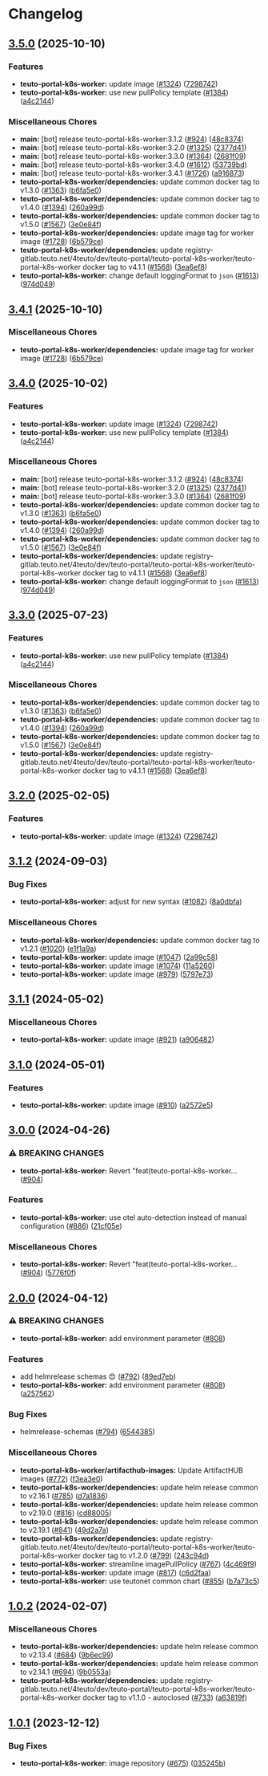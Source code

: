 # Changelog

## [3.5.0](https://github.com/teutonet/teutonet-helm-charts/compare/teuto-portal-k8s-worker-v3.4.1...teuto-portal-k8s-worker-v3.5.0) (2025-10-10)


### Features

* **teuto-portal-k8s-worker:** update image ([#1324](https://github.com/teutonet/teutonet-helm-charts/issues/1324)) ([7298742](https://github.com/teutonet/teutonet-helm-charts/commit/7298742377b12c82ab39e7bd09fa6e8c50603640))
* **teuto-portal-k8s-worker:** use new pullPolicy template ([#1384](https://github.com/teutonet/teutonet-helm-charts/issues/1384)) ([a4c2144](https://github.com/teutonet/teutonet-helm-charts/commit/a4c21448da5449fde79f08f5a1b84a26ca7f6358))


### Miscellaneous Chores

* **main:** [bot] release teuto-portal-k8s-worker:3.1.2 ([#924](https://github.com/teutonet/teutonet-helm-charts/issues/924)) ([48c8374](https://github.com/teutonet/teutonet-helm-charts/commit/48c83745cdd7d80ccba1466f9841cc285242c54d))
* **main:** [bot] release teuto-portal-k8s-worker:3.2.0 ([#1325](https://github.com/teutonet/teutonet-helm-charts/issues/1325)) ([2377d41](https://github.com/teutonet/teutonet-helm-charts/commit/2377d41f8fbb65bde48bfd0ced75ebbb753e9ac8))
* **main:** [bot] release teuto-portal-k8s-worker:3.3.0 ([#1364](https://github.com/teutonet/teutonet-helm-charts/issues/1364)) ([2681f09](https://github.com/teutonet/teutonet-helm-charts/commit/2681f09c27ddc2c98887987961dc08b9de4f81ba))
* **main:** [bot] release teuto-portal-k8s-worker:3.4.0 ([#1612](https://github.com/teutonet/teutonet-helm-charts/issues/1612)) ([53739bd](https://github.com/teutonet/teutonet-helm-charts/commit/53739bdf4335406511b0069b2ed745d57198eb4b))
* **main:** [bot] release teuto-portal-k8s-worker:3.4.1 ([#1726](https://github.com/teutonet/teutonet-helm-charts/issues/1726)) ([a916873](https://github.com/teutonet/teutonet-helm-charts/commit/a916873d225bc43decd5d5c2543686a79bb116f7))
* **teuto-portal-k8s-worker/dependencies:** update common docker tag to v1.3.0 ([#1363](https://github.com/teutonet/teutonet-helm-charts/issues/1363)) ([b6fa5e0](https://github.com/teutonet/teutonet-helm-charts/commit/b6fa5e0b0476b429fff9b29e9cc9fdbec71bc55f))
* **teuto-portal-k8s-worker/dependencies:** update common docker tag to v1.4.0 ([#1394](https://github.com/teutonet/teutonet-helm-charts/issues/1394)) ([260a99d](https://github.com/teutonet/teutonet-helm-charts/commit/260a99d9d78c9f1e7d6ff41843b2024430c46418))
* **teuto-portal-k8s-worker/dependencies:** update common docker tag to v1.5.0 ([#1567](https://github.com/teutonet/teutonet-helm-charts/issues/1567)) ([3e0e84f](https://github.com/teutonet/teutonet-helm-charts/commit/3e0e84f3ec8969761827273383f7303a9b360c79))
* **teuto-portal-k8s-worker/dependencies:** update image tag for worker image ([#1728](https://github.com/teutonet/teutonet-helm-charts/issues/1728)) ([6b579ce](https://github.com/teutonet/teutonet-helm-charts/commit/6b579ce2913b327d9d78076c56484a24d77cf9b3))
* **teuto-portal-k8s-worker/dependencies:** update registry-gitlab.teuto.net/4teuto/dev/teuto-portal/teuto-portal-k8s-worker/teuto-portal-k8s-worker docker tag to v4.1.1 ([#1568](https://github.com/teutonet/teutonet-helm-charts/issues/1568)) ([3ea6ef8](https://github.com/teutonet/teutonet-helm-charts/commit/3ea6ef82a123234d5d2890b7ce8f7baabffa5f54))
* **teuto-portal-k8s-worker:** change default loggingFormat to `json` ([#1613](https://github.com/teutonet/teutonet-helm-charts/issues/1613)) ([974d049](https://github.com/teutonet/teutonet-helm-charts/commit/974d0490fd58db8bafb5006d333296eeccc6c9b7))

## [3.4.1](https://github.com/teutonet/teutonet-helm-charts/compare/teuto-portal-k8s-worker-v3.4.0...teuto-portal-k8s-worker-v3.4.1) (2025-10-10)


### Miscellaneous Chores

* **teuto-portal-k8s-worker/dependencies:** update image tag for worker image ([#1728](https://github.com/teutonet/teutonet-helm-charts/issues/1728)) ([6b579ce](https://github.com/teutonet/teutonet-helm-charts/commit/6b579ce2913b327d9d78076c56484a24d77cf9b3))

## [3.4.0](https://github.com/teutonet/teutonet-helm-charts/compare/teuto-portal-k8s-worker-v3.3.0...teuto-portal-k8s-worker-v3.4.0) (2025-10-02)


### Features

* **teuto-portal-k8s-worker:** update image ([#1324](https://github.com/teutonet/teutonet-helm-charts/issues/1324)) ([7298742](https://github.com/teutonet/teutonet-helm-charts/commit/7298742377b12c82ab39e7bd09fa6e8c50603640))
* **teuto-portal-k8s-worker:** use new pullPolicy template ([#1384](https://github.com/teutonet/teutonet-helm-charts/issues/1384)) ([a4c2144](https://github.com/teutonet/teutonet-helm-charts/commit/a4c21448da5449fde79f08f5a1b84a26ca7f6358))


### Miscellaneous Chores

* **main:** [bot] release teuto-portal-k8s-worker:3.1.2 ([#924](https://github.com/teutonet/teutonet-helm-charts/issues/924)) ([48c8374](https://github.com/teutonet/teutonet-helm-charts/commit/48c83745cdd7d80ccba1466f9841cc285242c54d))
* **main:** [bot] release teuto-portal-k8s-worker:3.2.0 ([#1325](https://github.com/teutonet/teutonet-helm-charts/issues/1325)) ([2377d41](https://github.com/teutonet/teutonet-helm-charts/commit/2377d41f8fbb65bde48bfd0ced75ebbb753e9ac8))
* **main:** [bot] release teuto-portal-k8s-worker:3.3.0 ([#1364](https://github.com/teutonet/teutonet-helm-charts/issues/1364)) ([2681f09](https://github.com/teutonet/teutonet-helm-charts/commit/2681f09c27ddc2c98887987961dc08b9de4f81ba))
* **teuto-portal-k8s-worker/dependencies:** update common docker tag to v1.3.0 ([#1363](https://github.com/teutonet/teutonet-helm-charts/issues/1363)) ([b6fa5e0](https://github.com/teutonet/teutonet-helm-charts/commit/b6fa5e0b0476b429fff9b29e9cc9fdbec71bc55f))
* **teuto-portal-k8s-worker/dependencies:** update common docker tag to v1.4.0 ([#1394](https://github.com/teutonet/teutonet-helm-charts/issues/1394)) ([260a99d](https://github.com/teutonet/teutonet-helm-charts/commit/260a99d9d78c9f1e7d6ff41843b2024430c46418))
* **teuto-portal-k8s-worker/dependencies:** update common docker tag to v1.5.0 ([#1567](https://github.com/teutonet/teutonet-helm-charts/issues/1567)) ([3e0e84f](https://github.com/teutonet/teutonet-helm-charts/commit/3e0e84f3ec8969761827273383f7303a9b360c79))
* **teuto-portal-k8s-worker/dependencies:** update registry-gitlab.teuto.net/4teuto/dev/teuto-portal/teuto-portal-k8s-worker/teuto-portal-k8s-worker docker tag to v4.1.1 ([#1568](https://github.com/teutonet/teutonet-helm-charts/issues/1568)) ([3ea6ef8](https://github.com/teutonet/teutonet-helm-charts/commit/3ea6ef82a123234d5d2890b7ce8f7baabffa5f54))
* **teuto-portal-k8s-worker:** change default loggingFormat to `json` ([#1613](https://github.com/teutonet/teutonet-helm-charts/issues/1613)) ([974d049](https://github.com/teutonet/teutonet-helm-charts/commit/974d0490fd58db8bafb5006d333296eeccc6c9b7))

## [3.3.0](https://github.com/teutonet/teutonet-helm-charts/compare/teuto-portal-k8s-worker-v3.2.0...teuto-portal-k8s-worker-v3.3.0) (2025-07-23)


### Features

* **teuto-portal-k8s-worker:** use new pullPolicy template ([#1384](https://github.com/teutonet/teutonet-helm-charts/issues/1384)) ([a4c2144](https://github.com/teutonet/teutonet-helm-charts/commit/a4c21448da5449fde79f08f5a1b84a26ca7f6358))


### Miscellaneous Chores

* **teuto-portal-k8s-worker/dependencies:** update common docker tag to v1.3.0 ([#1363](https://github.com/teutonet/teutonet-helm-charts/issues/1363)) ([b6fa5e0](https://github.com/teutonet/teutonet-helm-charts/commit/b6fa5e0b0476b429fff9b29e9cc9fdbec71bc55f))
* **teuto-portal-k8s-worker/dependencies:** update common docker tag to v1.4.0 ([#1394](https://github.com/teutonet/teutonet-helm-charts/issues/1394)) ([260a99d](https://github.com/teutonet/teutonet-helm-charts/commit/260a99d9d78c9f1e7d6ff41843b2024430c46418))
* **teuto-portal-k8s-worker/dependencies:** update common docker tag to v1.5.0 ([#1567](https://github.com/teutonet/teutonet-helm-charts/issues/1567)) ([3e0e84f](https://github.com/teutonet/teutonet-helm-charts/commit/3e0e84f3ec8969761827273383f7303a9b360c79))
* **teuto-portal-k8s-worker/dependencies:** update registry-gitlab.teuto.net/4teuto/dev/teuto-portal/teuto-portal-k8s-worker/teuto-portal-k8s-worker docker tag to v4.1.1 ([#1568](https://github.com/teutonet/teutonet-helm-charts/issues/1568)) ([3ea6ef8](https://github.com/teutonet/teutonet-helm-charts/commit/3ea6ef82a123234d5d2890b7ce8f7baabffa5f54))

## [3.2.0](https://github.com/teutonet/teutonet-helm-charts/compare/teuto-portal-k8s-worker-v3.1.2...teuto-portal-k8s-worker-v3.2.0) (2025-02-05)


### Features

* **teuto-portal-k8s-worker:** update image ([#1324](https://github.com/teutonet/teutonet-helm-charts/issues/1324)) ([7298742](https://github.com/teutonet/teutonet-helm-charts/commit/7298742377b12c82ab39e7bd09fa6e8c50603640))

## [3.1.2](https://github.com/teutonet/teutonet-helm-charts/compare/teuto-portal-k8s-worker-v3.1.1...teuto-portal-k8s-worker-v3.1.2) (2024-09-03)


### Bug Fixes

* **teuto-portal-k8s-worker:** adjust for new syntax ([#1082](https://github.com/teutonet/teutonet-helm-charts/issues/1082)) ([8a0dbfa](https://github.com/teutonet/teutonet-helm-charts/commit/8a0dbfa2690ae09aa01ab17b068070d1e37e25fa))


### Miscellaneous Chores

* **teuto-portal-k8s-worker/dependencies:** update common docker tag to v1.2.1 ([#1020](https://github.com/teutonet/teutonet-helm-charts/issues/1020)) ([e1f1a9a](https://github.com/teutonet/teutonet-helm-charts/commit/e1f1a9a4f062a4ac8c7ad6001acc9c039187a6bf))
* **teuto-portal-k8s-worker:** update image ([#1047](https://github.com/teutonet/teutonet-helm-charts/issues/1047)) ([2a99c58](https://github.com/teutonet/teutonet-helm-charts/commit/2a99c58dce7a41cf6b059c409451d689d51b5e6e))
* **teuto-portal-k8s-worker:** update image ([#1074](https://github.com/teutonet/teutonet-helm-charts/issues/1074)) ([11a5260](https://github.com/teutonet/teutonet-helm-charts/commit/11a5260f521816b5c914dca6e4385b5bf46105e4))
* **teuto-portal-k8s-worker:** update image ([#979](https://github.com/teutonet/teutonet-helm-charts/issues/979)) ([5797e73](https://github.com/teutonet/teutonet-helm-charts/commit/5797e73fcbf7e9c517d39a8f18f3dffe0e0c6ee5))

## [3.1.1](https://github.com/teutonet/teutonet-helm-charts/compare/teuto-portal-k8s-worker-v3.1.0...teuto-portal-k8s-worker-v3.1.1) (2024-05-02)


### Miscellaneous Chores

* **teuto-portal-k8s-worker:** update image ([#921](https://github.com/teutonet/teutonet-helm-charts/issues/921)) ([a906482](https://github.com/teutonet/teutonet-helm-charts/commit/a906482a6a9212c5be1fcfc9234dc36b0eeea1c2))

## [3.1.0](https://github.com/teutonet/teutonet-helm-charts/compare/teuto-portal-k8s-worker-v3.0.0...teuto-portal-k8s-worker-v3.1.0) (2024-05-01)


### Features

* **teuto-portal-k8s-worker:** update image ([#910](https://github.com/teutonet/teutonet-helm-charts/issues/910)) ([a2572e5](https://github.com/teutonet/teutonet-helm-charts/commit/a2572e50a7bf227b3777a204e5878a2c7821ac52))

## [3.0.0](https://github.com/teutonet/teutonet-helm-charts/compare/teuto-portal-k8s-worker-v2.0.0...teuto-portal-k8s-worker-v3.0.0) (2024-04-26)


### ⚠ BREAKING CHANGES

* **teuto-portal-k8s-worker:** Revert "feat(teuto-portal-k8s-worker… ([#904](https://github.com/teutonet/teutonet-helm-charts/issues/904))

### Features

* **teuto-portal-k8s-worker:** use otel auto-detection instead of manual configuration ([#886](https://github.com/teutonet/teutonet-helm-charts/issues/886)) ([21cf05e](https://github.com/teutonet/teutonet-helm-charts/commit/21cf05e88277ebd367b1b828810c3322a413147b))


### Miscellaneous Chores

* **teuto-portal-k8s-worker:** Revert "feat(teuto-portal-k8s-worker… ([#904](https://github.com/teutonet/teutonet-helm-charts/issues/904)) ([5776f0f](https://github.com/teutonet/teutonet-helm-charts/commit/5776f0f113724cd67c011b33152a8f9873247703))

## [2.0.0](https://github.com/teutonet/teutonet-helm-charts/compare/teuto-portal-k8s-worker-v1.0.2...teuto-portal-k8s-worker-v2.0.0) (2024-04-12)


### ⚠ BREAKING CHANGES

* **teuto-portal-k8s-worker:** add environment parameter ([#808](https://github.com/teutonet/teutonet-helm-charts/issues/808))

### Features

* add helmrelease schemas 😍 ([#792](https://github.com/teutonet/teutonet-helm-charts/issues/792)) ([89ed7eb](https://github.com/teutonet/teutonet-helm-charts/commit/89ed7eb540c647cb3e15b590d20a6a83331a61b7))
* **teuto-portal-k8s-worker:** add environment parameter ([#808](https://github.com/teutonet/teutonet-helm-charts/issues/808)) ([a257562](https://github.com/teutonet/teutonet-helm-charts/commit/a2575622317d5662784a46533251fec5a4b7ecaa))


### Bug Fixes

* helmrelease-schemas ([#794](https://github.com/teutonet/teutonet-helm-charts/issues/794)) ([6544385](https://github.com/teutonet/teutonet-helm-charts/commit/65443857c75d07b245c14e05d1fae76f0c0de479))


### Miscellaneous Chores

* **teuto-portal-k8s-worker/artifacthub-images:** Update ArtifactHUB images ([#772](https://github.com/teutonet/teutonet-helm-charts/issues/772)) ([f3ea3e0](https://github.com/teutonet/teutonet-helm-charts/commit/f3ea3e0a55d6cc4ee24814f269add48ef8ff377b))
* **teuto-portal-k8s-worker/dependencies:** update helm release common to v2.16.1 ([#785](https://github.com/teutonet/teutonet-helm-charts/issues/785)) ([d7a1836](https://github.com/teutonet/teutonet-helm-charts/commit/d7a18362a0797ad24dce3107bfc6396f6921f6ff))
* **teuto-portal-k8s-worker/dependencies:** update helm release common to v2.19.0 ([#816](https://github.com/teutonet/teutonet-helm-charts/issues/816)) ([cd88005](https://github.com/teutonet/teutonet-helm-charts/commit/cd8800523945f65c61f0d866d4fa61fa39f31b6b))
* **teuto-portal-k8s-worker/dependencies:** update helm release common to v2.19.1 ([#841](https://github.com/teutonet/teutonet-helm-charts/issues/841)) ([49d2a7a](https://github.com/teutonet/teutonet-helm-charts/commit/49d2a7af4faf55cdd5ac37db9ce97391818c227c))
* **teuto-portal-k8s-worker/dependencies:** update registry-gitlab.teuto.net/4teuto/dev/teuto-portal/teuto-portal-k8s-worker/teuto-portal-k8s-worker docker tag to v1.2.0 ([#799](https://github.com/teutonet/teutonet-helm-charts/issues/799)) ([243c94d](https://github.com/teutonet/teutonet-helm-charts/commit/243c94d8ea674905feab1c6954d62b7eb5d89d50))
* **teuto-portal-k8s-worker:** streamline imagePullPolicy ([#767](https://github.com/teutonet/teutonet-helm-charts/issues/767)) ([4c469f9](https://github.com/teutonet/teutonet-helm-charts/commit/4c469f9753c0d0c2a5b96add7e6392a21ce2b24b))
* **teuto-portal-k8s-worker:** update image ([#817](https://github.com/teutonet/teutonet-helm-charts/issues/817)) ([c6d2faa](https://github.com/teutonet/teutonet-helm-charts/commit/c6d2faabb41a0dbfc52b35e6e928e6d089138306))
* **teuto-portal-k8s-worker:** use teutonet common chart ([#855](https://github.com/teutonet/teutonet-helm-charts/issues/855)) ([b7a73c5](https://github.com/teutonet/teutonet-helm-charts/commit/b7a73c50f3f0a017ada52d51b79f928ebcccb460))

## [1.0.2](https://github.com/teutonet/teutonet-helm-charts/compare/teuto-portal-k8s-worker-1.0.1...teuto-portal-k8s-worker-v1.0.2) (2024-02-07)


### Miscellaneous Chores

* **teuto-portal-k8s-worker/dependencies:** update helm release common to v2.13.4 ([#684](https://github.com/teutonet/teutonet-helm-charts/issues/684)) ([9b6ec99](https://github.com/teutonet/teutonet-helm-charts/commit/9b6ec996bf9ef76026841d0e25530cf81cb2472e))
* **teuto-portal-k8s-worker/dependencies:** update helm release common to v2.14.1 ([#694](https://github.com/teutonet/teutonet-helm-charts/issues/694)) ([9b0553a](https://github.com/teutonet/teutonet-helm-charts/commit/9b0553a2b4a4969eef35907559adcbb635b96df8))
* **teuto-portal-k8s-worker/dependencies:** update registry-gitlab.teuto.net/4teuto/dev/teuto-portal/teuto-portal-k8s-worker/teuto-portal-k8s-worker docker tag to v1.1.0 - autoclosed ([#733](https://github.com/teutonet/teutonet-helm-charts/issues/733)) ([a63819f](https://github.com/teutonet/teutonet-helm-charts/commit/a63819f04ff26ff4ca40796c292fb9cd2b836ae2))

## [1.0.1](https://github.com/teutonet/teutonet-helm-charts/compare/teuto-portal-k8s-worker-1.0.0...teuto-portal-k8s-worker-v1.0.1) (2023-12-12)


### Bug Fixes

* **teuto-portal-k8s-worker:** image repository ([#675](https://github.com/teutonet/teutonet-helm-charts/issues/675)) ([035245b](https://github.com/teutonet/teutonet-helm-charts/commit/035245b9365ab210f0815819719f412010e27fc7))
